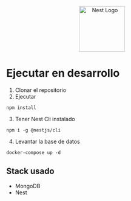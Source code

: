 <p align="center">
  <a href="http://nestjs.com/" target="blank"><img src="https://nestjs.com/img/logo-small.svg" width="120" alt="Nest Logo" /></a>
</p>

# Ejecutar en desarrollo

1. Clonar el repositorio
2. Ejecutar
```
npm install
```
3. Tener Nest Cli instalado
```
npm i -g @nestjs/cli
```

4. Levantar la base de datos
```
docker-compose up -d
```
## Stack usado
* MongoDB
* Nest